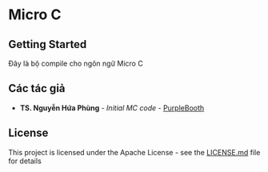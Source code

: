 # Micro C 


## Getting Started

Đây là bộ compile cho ngôn ngữ Micro C 


## Các tác giả

* **TS. Nguyễn Hứa Phùng** - *Initial MC code* - [PurpleBooth](https://www.researchgate.net/profile/Phung_Nguyen4)


## License

This project is licensed under the Apache License - see the [LICENSE.md](LICENSE.md) file for details

